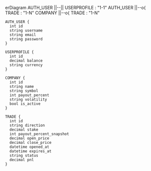 erDiagram
    AUTH_USER ||--|| USERPROFILE : "1-1"
    AUTH_USER ||--o{ TRADE : "1-N"
    COMPANY ||--o{ TRADE : "1-N"

    AUTH_USER {
      int id
      string username
      string email
      string password
    }

    USERPROFILE {
      int id
      decimal balance
      string currency
    }

    COMPANY {
      int id
      string name
      string symbol
      int payout_percent
      string volatility
      bool is_active
    }

    TRADE {
      int id
      string direction
      decimal stake
      int payout_percent_snapshot
      decimal open_price
      decimal close_price
      datetime opened_at
      datetime expires_at
      string status
      decimal pnl
    }
